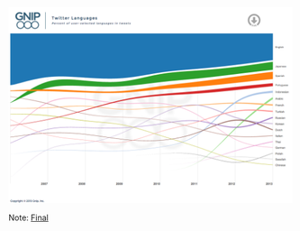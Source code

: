 
<img src="imgs/v6.png" alt="Drawing"/>




Note:
<a href="http://localhost:9999/index_yearly_avg.html" target="_blank">Final</a>

<!--
<a href="http://localhost:8080/index.html" target="_blank">1</a>  
<a href="localhost:8080/index_varline.html" target="_blank">2</a>  
<a href="localhost:8080/index_quarterly.html" target="_blank">3</a>  
<a href="localhost:8080/index_yearly.html" target="_blank">4</a>  
<a href="localhost:8080/index_yearly_avg.html" target="_blank">5</a>
-->
